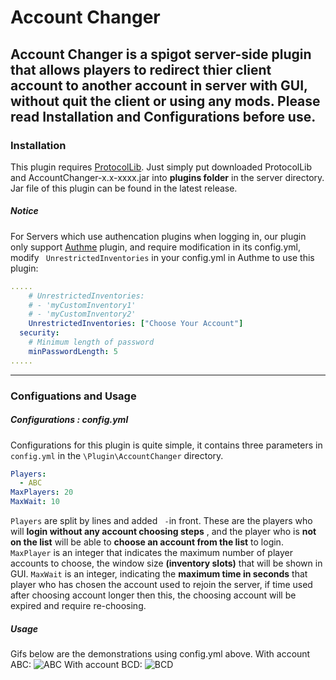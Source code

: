 # Account Changer
Account Changer is a spigot **server-side** plugin that allows players to **redirect** thier client account to **another** account in server **with GUI**, without quit the client or using any mods. **Please read Installation and Configurations before use.**
------------
### Installation
This plugin requires [ProtocolLib](https://github.com/dmulloy2/ProtocolLib "ProtocolLib"). Just simply put downloaded ProtocolLib and AccountChanger-x.x-xxxx.jar into **plugins folder** in the server directory. Jar file of this plugin can be found in the latest release.
##### Notice
For Servers which use authencation plugins when logging in, our plugin only support [Authme](https://www.spigotmc.org/resources/authmereloaded.6269/ "Authme") plugin, and require modification in its config.yml, modify ` UnrestrictedInventories` in your config.yml in Authme to use this plugin:
```yaml
.....
    # UnrestrictedInventories:
    # - 'myCustomInventory1'
    # - 'myCustomInventory2'
    UnrestrictedInventories: ["Choose Your Account"]
  security:
    # Minimum length of password
    minPasswordLength: 5
.....
```
------------
### Configuations and Usage
##### Configurations : config.yml
Configurations for this plugin is quite simple, it contains three parameters in `config.yml` in the `\Plugin\AccountChanger` directory.
```yaml
Players:
  - ABC
MaxPlayers: 20
MaxWait: 10
```
`Players` are split by lines and added `  - `in front. These are the players who will **login without any account choosing steps** , and the player who is **not on the list** will be able to **choose an account from the list** to login.
`MaxPlayer` is an integer that indicates the maximum number of player accounts to choose, the window size **(inventory slots)** that will be shown in GUI.
`MaxWait` is an integer, indicating the **maximum time in seconds** that player who has chosen the account used to rejoin the server, if time used after choosing account longer then this, the choosing account will be expired and require re-choosing.
##### Usage
Gifs below are the demonstrations using config.yml above.
With account ABC:
![ABC](https://github.com/user-attachments/assets/20f53043-cf54-49ec-bab3-dfd4bbe28a82)
With account BCD:
![BCD](https://github.com/user-attachments/assets/247d70ff-aaf7-4247-8c15-601116bf84c1)



